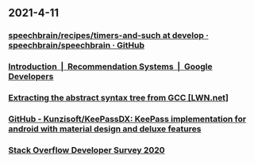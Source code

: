 
## 2021-4-11

### [speechbrain/recipes/timers-and-such at develop · speechbrain/speechbrain · GitHub](https://github.com/speechbrain/speechbrain/tree/develop/recipes/timers-and-such)

### [Introduction  |  Recommendation Systems  |  Google Developers](https://developers.google.com/machine-learning/recommendation?hl=zh-cn)

### [Extracting the abstract syntax tree from GCC [LWN.net]](https://lwn.net/Articles/629259/)

### [GitHub - Kunzisoft/KeePassDX: KeePass implementation for android with material design and deluxe features](https://github.com/Kunzisoft/KeePassDX)

### [Stack Overflow Developer Survey 2020](https://insights.stackoverflow.com/survey/2020/?utm_source=social-share&utm_medium=social&utm_campaign=dev-survey-2020)